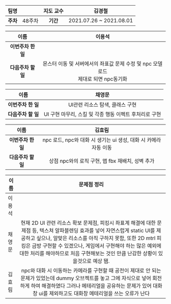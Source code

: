 |   팀명   |        | 지도 교수 |         김경철          |
| :------: | :----: | :-------: | :---------------------: |
| **주차** | 48주차 | **기간**  | 2021.07.26 ~ 2021.08.01 |

|        이름        |                            이용석                            |
| :----------------: | :----------------------------------------------------------: |
| **이번주차 한 일** |                                                              |
| **다음주차 할 일** | 몬스터 이동 및 서버에서의 좌표값 문제 수정 및 npc 모델로드<br /> 제대로 되면 npc동기화 |

|        이름        |                         채영문                         |
| :----------------: | :----------------------------------------------------: |
| **이번주차 한 일** |            UI관련 리소스 탐색, 클래스 구현             |
| **다음주차 할 일** | UI 구현 마무리, 스킬 및 각종 행동 이펙트 후처리로 구현 |

|        이름        |                            김효림                            |
| :----------------: | :----------------------------------------------------------: |
| **이번주차 한 일** | npc 로드, npc와 대화 시 생기는 ui 생성, 대화 시 카메라 자동 이동 |
| **다음주차 할 일** |       상점 npc와의 로직 구현, 맵 fbx 재배치, 성벽 추가       |

| 이름   |                         문제점 정리                          |
| ------ | :----------------------------------------------------------: |
| 이용석 |                                                              |
| 채영문 | 현재 2D UI 관련 리소스 확보 문제점, 피킹시 좌표계 해결에 대한 문제점 등, 텍스쳐 알파블렌딩 효과를 넣어 자연스럽게 static UI를 제공하고 싶으나, 알맞은 리소스를 아직 구하지 못함, 또한 2D mtrl 피킹은 금방 구현할 수 있겠으나, 게임에서 구현해야 하는 많은 예외에 대한 처리를 해야하므로 처음 구현해보는 것인 만큼 난감한 상황이 있을것으로 예상 됌. |
| 김효림 | npc와 대화 시 이동하는 카메라를 구현할 때 공전이 제대로 안 되는 문제가 있었는데 dummy 오브젝트를 놓고 그에 자식으로 넣어 회전하게 하여 해결하였다 그러나 메테리얼을 공유하는 문제가 있어 대화창 ui를 제외하고도 대화창 메테리얼을 쓰는 오류가 난다 |

